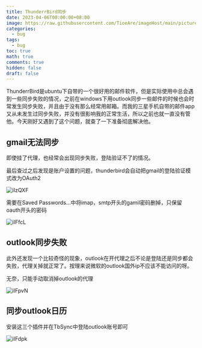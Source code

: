 ```yaml
---
title: ThunderrBird同步
date: 2023-04-06T00:00:00+08:00
image: https://raw.githubusercontent.com/TioeAre/imageHost/main/pictures/74923161_p0_master1200.jpg
categories:
  - bug
tags:
  - bug
toc: true
math: true
comments: true
hidden: false
draft: false
---
```


ThunderrBird是ubuntu下自带的一个很好用的邮件软件，但是实际使用中总会遇到一些同步失败的情况，之前在windows下用outlook同步一些邮件的时候也会时常发生同步失败，并且由于没有那么经常用邮箱。而我的三星手机自带的邮件app又从未发生过同步失败，并没有很影响我的正常生活，所以之前也就一直没有管他。今天刚好又遇到了这个问题，就查了一下准备彻底解决他。

## gmail无法同步

即使挂了代理，也经常会出现同步失败，登陆验证不了的情况。

最后查过之后发现是账户设置的问题，thunderbird会自动把gmail的登陆验证模式改为OAuth2

![iIzQXF](https://i.imgur.com/snSbaso.png)

需要在Saved Passwords...中将imap，smtp开头的gamil密码删掉，只保留oauth开头的密码

![iIFfcL](https://i.imgur.com/ZoB4FrQ.png)

## outlook同步失败

此外还发现一个比较奇怪的现象，outlook在开代理之后不论是登陆还是同步都会失败，代理关掉就正常了。按理来说微软的outlook国外ip不应该不能访问的呀。

无奈，只能手动取消掉outlook的代理

![iIFpvN](https://i.imgur.com/ddOV8ON.png)

## 同步outlook日历

安装这三个插件并在TbSync中登陆outlook账号即可

![iIFdpk](https://i.imgur.com/PwPAoo2.png)